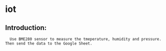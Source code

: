 # iot

## Introduction:
      Use BME280 sensor to measure the tmeperature, humidity and pressure. Then send the data to the Google Sheet.
